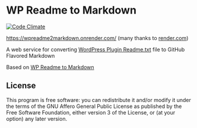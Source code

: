 # WP Readme to Markdown

[![Code Climate](https://img.shields.io/codeclimate/maintainability/wpreadme2markdown/web.svg?maxAge=2592000)](https://codeclimate.com/github/wpreadme2markdown/web)

<https://wpreadme2markdown.onrender.com/> (many thanks to [render.com](https://render.com))

A web service for converting [WordPress Plugin Readme.txt](https://wordpress.org/plugins/about/)
file to GitHub Flavored Markdown

Based on [WP Readme to Markdown](https://github.com/wpreadme2markdown/wp-readme-to-markdown)

## License

This program is free software: you can redistribute it and/or modify
it under the terms of the GNU Affero General Public License as published by
the Free Software Foundation, either version 3 of the License, or
(at your option) any later version.
